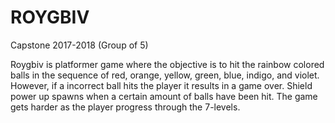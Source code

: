 # ROYGBIV

Capstone 2017-2018 (Group of 5)

Roygbiv is platformer game where the objective is to hit the rainbow colored balls in the sequence of red, orange, yellow, green,
blue, indigo, and violet. However, if a incorrect ball hits the player it results in a game over. Shield power up spawns when a certain amount of balls have been hit. The game gets harder as the player progress through the 7-levels. 
